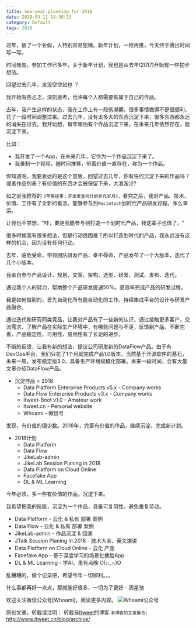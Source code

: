 ```yaml
---
title: new-year-planning-for-2018
date: 2018-03-11 14:38:13
category: Default
tags: 2018
---
```

过年，放了一个长假，人特别容易犯懒。新年计划，一推再推，今天终于腾出时间写一写。

时间匆匆，参加工作已多年，关于新年计划，我也是从去年(2017)开始有一些初步想法。

回望过去几年，发现空空如也 ？

我开始有些忐忑，深刻思考，也许每个人都需要有属于自己的作品。

去年，我产生这样的状态，我在工作上有一段低潮期，很多事情做得不是很顺利，花了一段时间调整过来。过去几年，没有太多大的东西沉淀下来，很多东西都永远的消失在过去。我开始想，每年哪怕有个作品沉淀下来，在未来几年依然存在，能沉淀下来。

比如：

- 我开发了一个App，在未来几年，它作为一个作品沉淀下来了。
- 我录制一个视频，随时间推移，带着价值一直存在，称为一个作品。

你知道吧，我要表达的是这个意思。回望过去几年，你有任何沉淀下来的作品吗？或者作品列表？有价值的东西才会被保留下来，大浪淘沙?

如之前我推荐的`《苹果往事：开发麦金托什的非凡岁月》`，看完之后，我对产品、技术、价值、工作有了全新的看法。能够参与到`Macintosh`划时代产品研发过程，多么幸运。

让我也不禁想，"哇，要是我能参与到打造一个划时代产品，我这辈子也值了。"

很多时候我有很多想法，但是行动很困难？所以打造划时代的产品，我永远没有这样的机会，因为没有任何行动。

去年，临危受命，带领团队研发产品，幸不辱命，产品发布了一个大版本，迭代了几个小版本。

我亲自参与产品设计、规划、文案、架构、选型、研发、测试、发布、迭代。

通过我个人的努力，帮助整个产品研发提速50%。高效率完成产品的研发过程。

我是如何做到的，首先自动化所有能自动化的工作，持续集成平台的设计与研发产品融合。

通过迭代和研究同类竞品，让我对产品有了一些新的认识，通过接触更多客户，交流需求，了解产品在实际生产环境中，有哪些问题与不足，反馈到产品，不断完善，产品稳定性、可用性、易用性有了长足的进步。

不断的反馈，让我有新的想法，提议公司研发新的DataFlow产品。由于有DevOps平台，我们只花了1个月就完成产品1.0版本，当然基于开源软件的基石，未来一周，发布稳定版3.0，具备生产环境规模化部署。未来一段时间，会有大量文章介绍DataFlow产品。

* 沉淀作品 < 2018
    - Data Platform Enterprise Products v5.x - Company works
    - Data Flow Enterprise Products v3.x - Company works
    - Itweet-Boot v1.0 - Amateur work
    - Itweet.cn - Personal website
    - Whoami - 微信号

发现，有价值的偏少数。2018年，完善有价值的作品，继续沉淀，完成新计划。

* 2018计划 
    - Data Platform 
    - Data Flow 
    - JikeLab-admin 
    - JikeLab Session Planing in 2018
    - Data Platform on Cloud Online
    - Facefake App 
    - DL & ML Learning

今年必须，多一些有价值的作品，沉淀下来。

我希望把我的技能，沉淀为一个作品，具备可复用性，避免重复劳动。

* Data Platform - 云化 & 私有 部署 案例
* Data Flow - 云化 & 私有 部署 案例
* JikeLab-admin - 作品沉淀 & 回溯
* JTalk Session Planing in 2018  - 技术大会、英文演讲
* Data Platform on Cloud Online - 云化 产品
* Facefake App - 基于深度学习的场景化换脸App
* DL & ML Learning - 学AI，虽有点晚 O(∩_∩)O

乱糟糟的，做个记录吧，希望今年一切顺利。。。

什么事都再好一点点，那就能好很多，一切为了更好 - 周星驰

欢迎关注微信公众号[Whoami]，阅读更多内容。
![Whoami公众号](https://github.com/itweet/labs/raw/master/common/img/weixin_public.gif)

原创文章，转载请注明： 转载自[Itweet](http://www.itweet.cn)的博客
`本博客的文章集合:` http://www.itweet.cn/blog/archive/